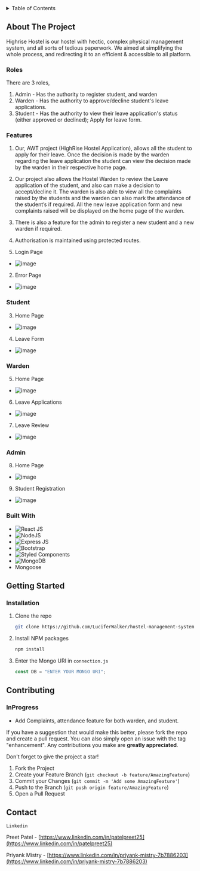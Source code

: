 <!-- TABLE OF CONTENTS -->
<details>
  <summary>Table of Contents</summary>
  <ol>
    <li>
      <a href="#about-the-project">About The Project</a>
      <ul>
        <li><a href="#built-with">Built With</a></li>
      </ul>
    </li>
    <li>
      <a href="#getting-started">Getting Started</a>
    </li>
    <li><a href="#contributing">Contributing</a></li>
    <li><a href="#contact">Contact</a></li>
    <li><a href="#acknowledgement">Acknowledgement</a></li>
  </ol>
</details>



<!-- ABOUT THE PROJECT -->
## About The Project

Highrise Hostel is our hostel with hectic, complex physical management system, and all sorts of tedious paperwork. We aimed at simplifying the whole process, and redirecting it to an efficient & accessible to all platform.

### Roles
There are 3 roles,
1. Admin - Has the authority to register student, and warden
2. Warden - Has the authority to approve/decline student's leave applications.
3. Student - Has the authority to view their leave application's status (either approved or declined); Apply for leave form.


### Features

1. Our, AWT project (HighRise Hostel Application), allows all the student to apply for their leave. Once the decision is made by the warden regarding the leave application the student can view the decision made by the warden in their respective home page.
2. Our project also allows the Hostel Warden to review the Leave application of the student, and also can make a decision to accept/decline it. The warden is also able to view all the complaints raised by the students and the warden can also mark the attendance of the student’s if required. All the new leave application form and new complaints raised will be displayed on the home page of the warden.
3. There is also a feature for the admin to register a new student and a new warden if required.
4. Authorisation is maintained using protected routes. 


1. Login Page
 - ![image](https://user-images.githubusercontent.com/51413811/166134137-13af7fca-0559-41a9-8170-fc5fa0a9dc9f.png)
 
2. Error Page
 - ![image](https://user-images.githubusercontent.com/51413811/166134244-a347905b-f0a0-497d-ac38-7a1e5690c07d.png)
 
 ### Student

3. Home Page
 - ![image](https://user-images.githubusercontent.com/51413811/166134153-e1af0161-690d-4e7f-8cd2-63a06dadf164.png)

4. Leave Form
 - ![image](https://user-images.githubusercontent.com/51413811/166134161-deac4d67-acc9-4f68-b0d4-fb5fd7596ff1.png)
 
 ### Warden
 
5. Home Page
 - ![image](https://user-images.githubusercontent.com/51413811/166134178-8ef2b58c-d148-4a7f-afed-699d0262f539.png)
 
6. Leave Applications
 - ![image](https://user-images.githubusercontent.com/51413811/166134182-af2ad3c1-6f1d-42d9-9df7-1fea4329bfe9.png)
 
7. Leave Review
 - ![image](https://user-images.githubusercontent.com/51413811/166134198-d7ca960d-cf2a-47c5-a199-e2e985614360.png)
 
 ### Admin
 
8. Home Page
 - ![image](https://user-images.githubusercontent.com/51413811/166134220-ada8f22c-0091-4e14-beb7-6ac649604bab.png)
 
9. Student Registration
 - ![image](https://user-images.githubusercontent.com/51413811/166134233-2628f539-84b7-4921-bdfb-74e409f974f0.png)

### Built With

* ![React JS](https://img.shields.io/badge/React-20232A?style=for-the-badge&logo=react&logoColor=61DAFB)
* ![NodeJS](https://img.shields.io/badge/node.js-6DA55F?style=for-the-badge&logo=node.js&logoColor=white)
* ![Express JS](https://img.shields.io/badge/express.js-%23404d59.svg?style=for-the-badge&logo=express&logoColor=%2361DAFB)
* ![Bootstrap](https://img.shields.io/badge/bootstrap-%23563D7C.svg?style=for-the-badge&logo=bootstrap&logoColor=white)
* ![Styled Components](https://img.shields.io/badge/styled--components-DB7093?style=for-the-badge&logo=styled-components&logoColor=white)
* ![MongoDB](https://img.shields.io/badge/MongoDB-%234ea94b.svg?style=for-the-badge&logo=mongodb&logoColor=white)
* Mongoose


<!-- GETTING STARTED -->
## Getting Started

### Installation

1. Clone the repo
   ```sh
   git clone https://github.com/LuciferWalker/hostel-management-system.git
   ```
2. Install NPM packages
   ```sh
   npm install
   ```
4. Enter the Mongo URI in `connection.js`
   ```js
   const DB = "ENTER YOUR MONGO URI";
   ```


<!-- USAGE EXAMPLES -->
<!-- ## Usage

Use this space to show useful examples of how a project can be used. Additional screenshots, code examples and demos work well in this space. You may also link to more resources.

_For more examples, please refer to the [Documentation](https://example.com)_ -->


<!-- CONTRIBUTING -->
## Contributing

### InProgress
- Add Complaints, attendance feature for both warden, and student.

If you have a suggestion that would make this better, please fork the repo and create a pull request. You can also simply open an issue with the tag "enhancement". Any contributions you make are **greatly appreciated**.

Don't forget to give the project a star! 

1. Fork the Project
2. Create your Feature Branch (`git checkout -b feature/AmazingFeature`)
3. Commit your Changes (`git commit -m 'Add some AmazingFeature'`)
4. Push to the Branch (`git push origin feature/AmazingFeature`)
5. Open a Pull Request


<!-- CONTACT -->
## Contact

`Linkedin`

Preet Patel - [https://www.linkedin.com/in/patelpreet25](https://www.linkedin.com/in/patelpreet25)

Priyank Mistry - [https://www.linkedin.com/in/priyank-mistry-7b7886203](https://www.linkedin.com/in/priyank-mistry-7b7886203)











